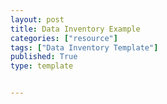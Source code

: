 ```yaml
---
layout: post
title: Data Inventory Example
categories: ["resource"]
tags: ["Data Inventory Template"]
published: True
type: template


---
```


